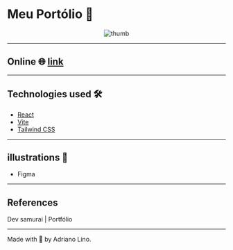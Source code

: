# Meu Portólio 💜

<p align="center">
  <img alt="thumb" src="">
</p>

---

## Online 🌐 [link](https://adrianolino.vercel.app)

---

## Technologies used 🛠️

- [React](https://reactjs.org/)
- [Vite](https://vitejs.dev/)
- [Tailwind CSS](https://tailwindcss.com/)

---

## illustrations 🍥

- Figma

---

## References

Dev samurai | Portfólio

--- 
Made with 💜 by Adriano Lino.
